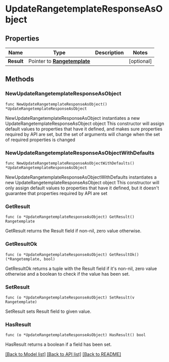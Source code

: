 # UpdateRangetemplateResponseAsObject

## Properties

Name | Type | Description | Notes
------------ | ------------- | ------------- | -------------
**Result** | Pointer to [**Rangetemplate**](Rangetemplate.md) |  | [optional] 

## Methods

### NewUpdateRangetemplateResponseAsObject

`func NewUpdateRangetemplateResponseAsObject() *UpdateRangetemplateResponseAsObject`

NewUpdateRangetemplateResponseAsObject instantiates a new UpdateRangetemplateResponseAsObject object
This constructor will assign default values to properties that have it defined,
and makes sure properties required by API are set, but the set of arguments
will change when the set of required properties is changed

### NewUpdateRangetemplateResponseAsObjectWithDefaults

`func NewUpdateRangetemplateResponseAsObjectWithDefaults() *UpdateRangetemplateResponseAsObject`

NewUpdateRangetemplateResponseAsObjectWithDefaults instantiates a new UpdateRangetemplateResponseAsObject object
This constructor will only assign default values to properties that have it defined,
but it doesn't guarantee that properties required by API are set

### GetResult

`func (o *UpdateRangetemplateResponseAsObject) GetResult() Rangetemplate`

GetResult returns the Result field if non-nil, zero value otherwise.

### GetResultOk

`func (o *UpdateRangetemplateResponseAsObject) GetResultOk() (*Rangetemplate, bool)`

GetResultOk returns a tuple with the Result field if it's non-nil, zero value otherwise
and a boolean to check if the value has been set.

### SetResult

`func (o *UpdateRangetemplateResponseAsObject) SetResult(v Rangetemplate)`

SetResult sets Result field to given value.

### HasResult

`func (o *UpdateRangetemplateResponseAsObject) HasResult() bool`

HasResult returns a boolean if a field has been set.


[[Back to Model list]](../README.md#documentation-for-models) [[Back to API list]](../README.md#documentation-for-api-endpoints) [[Back to README]](../README.md)


